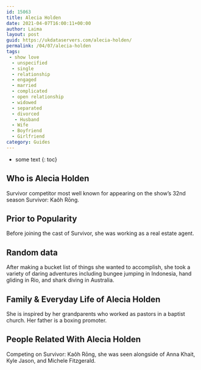 ```yaml
---
id: 15063
title: Alecia Holden
date: 2021-04-07T16:00:11+00:00
author: Laima
layout: post
guid: https://ukdataservers.com/alecia-holden/
permalink: /04/07/alecia-holden
tags:
 - show love
  - unspecified
  - single
  - relationship
  - engaged
  - married
  - complicated
  - open relationship
  - widowed
  - separated
  - divorced
   - Husband
  - Wife
  - Boyfriend
  - Girlfriend
category: Guides
---
```


* some text
{: toc}


## Who is Alecia Holden
                  
                  
                  
Survivor competitor most well known for appearing on the show&#8217;s 32nd season Survivor: Kaôh Rōng.
                  
              
            
              
            
                
                
                
## Prior to Popularity
                  
                  
                  
Before joining the cast of Survivor, she was working as a real estate agent.
                  
              
            
              
            
                
                
                
## Random data
                  
                  
                  
After making a bucket list of things she wanted to accomplish, she took a variety of daring adventures including bungee jumping in Indonesia, hand gliding in Rio, and shark diving in Australia.
                  
              
            
              
            
                
                
                
## Family & Everyday Life of Alecia Holden
                  
                  
                  
She is inspired by her grandparents who worked as pastors in a baptist church. Her father is a boxing promoter.
                  
              
            
              
            
                
                
                
## People Related With Alecia Holden
                  
                  
                  
Competing on Survivor: Kaôh Rōng, she was seen alongside of Anna Khait, Kyle Jason, and Michele Fitzgerald.
                  
              
            
              
            
                
              
            
              
              
            
            
              
            
          
          
          